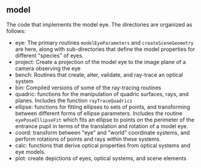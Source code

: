 ## model

The code that implements the model eye. The directories are organized as follows:

- eye: The primary routines `modelEyeParameters` and `createSceneGeometry` are here, along with sub-directories that define the model properties for different "species" of eyes.
- project: Create a projection of the model eye to the image plane of a camera observing the eye
- bench: Routines that create, alter, validate, and ray-trace an optical system
- bin: Compiled versions of some of the ray-tracing routines
- quadric: functions for the manipulation of quadric surfaces, rays, and planes. Includes the function `rayTraceQuadrics`
- ellipse: functions for fitting ellipses to sets of points, and transforming between different forms of ellipse parameters. Includes the routine `eyePoseEllipseFit` which fits an ellipse to points on the perimeter of the entrance pupil in terms of the translation and rotation of a model eye.
- coord: transform between "eye" and "world" coordinate systems, and perform rotations of points and rays within these systems.
- calc: functions that derive optical properties from optical systems and eye models.
- plot: create depictions of eyes, optical systems, and scene elements